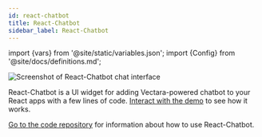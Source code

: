 ```yaml
---
id: react-chatbot
title: React-Chatbot
sidebar_label: React-Chatbot
---
```


import {vars} from '@site/static/variables.json';
import {Config} from '@site/docs/definitions.md';

![Screenshot of React-Chatbot chat interface](/img/react_chatbot.jpg)

React-Chatbot is a UI widget for adding Vectara-powered chatbot to your React apps with a few lines of
code. [Interact with the demo](https://vectara.github.io/react-chatbot/) to see how it works.

[Go to the code repository](https://github.com/vectara/react-chatbot) for information about
how to use React-Chatbot.
